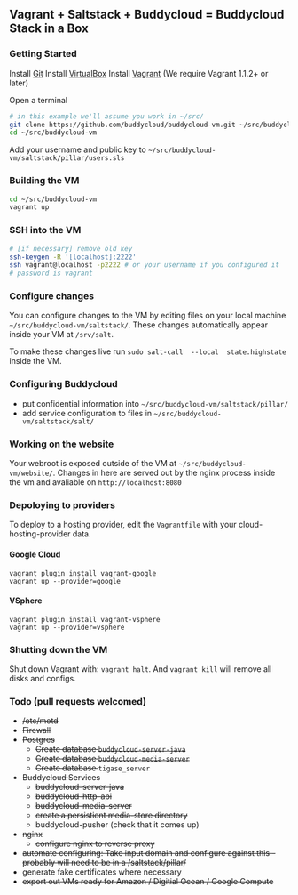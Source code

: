## Vagrant + Saltstack + Buddycloud = Buddycloud Stack in a Box

### Getting Started

Install [Git]([http://git-scm.com/downloads)
Install [VirtualBox](https://www.virtualbox.org/wiki/Downloads)
Install [Vagrant](http://www.vagrantup.com/) (We require Vagrant 1.1.2+ or later)

Open a terminal

```bash
# in this example we'll assume you work in ~/src/
git clone https://github.com/buddycloud/buddycloud-vm.git ~/src/buddycloud-vm 
cd ~/src/buddycloud-vm
```

Add your username and public key to `~/src/buddycloud-vm/saltstack/pillar/users.sls`

### Building the VM

```bash
cd ~/src/buddycloud-vm
vagrant up
```

### SSH into the VM

```bash
# [if necessary] remove old key
ssh-keygen -R '[localhost]:2222'
ssh vagrant@localhost -p2222 # or your username if you configured it 
# password is vagrant
```

### Configure changes

You can configure changes to the VM by editing files on your local machine `~/src/buddycloud-vm/saltstack/`. These changes automatically appear inside your VM at `/srv/salt`.

To make these changes live run `sudo salt-call  --local  state.highstate` inside the VM. 

### Configuring Buddycloud

- put confidential information into `~/src/buddycloud-vm/saltstack/pillar/`
- add service configuration to files in `~/src/buddycloud-vm/saltstack/salt/`

### Working on the website

Your webroot is exposed outside of the VM at `~/src/buddycloud-vm/website/`. Changes in here are served out by the nginx process inside the vm and avaliable on `http://localhost:8080`

### Depoloying to providers

To deploy to a hosting provider, edit the `Vagrantfile` with your cloud-hosting-provider data.

#### Google Cloud
```
vagrant plugin install vagrant-google
vagrant up --provider=google
```

#### VSphere 
```
vagrant plugin install vagrant-vsphere
vagrant up --provider=vsphere
```

### Shutting down the VM

Shut down Vagrant with: `vagrant halt`. And `vagrant kill` will remove all disks and configs.

### Todo (pull requests welcomed)

- ~~/etc/motd~~
- ~~Firewall~~
- ~~Postgres~~
    - ~~Create database `buddycloud-server-java`~~
    - ~~Create database `buddycloud-media-server`~~
    - ~~Create database `tigase_server`~~
- ~~Buddycloud Services~~
    - ~~buddycloud-server-java~~
    - ~~buddycloud-http-api~~
    - ~~buddycloud-media-server~~
    - ~~create a persistient media-store directory~~
    - buddycloud-pusher (check that it comes up)
- ~~nginx~~
    - ~~configure nginx to reverse proxy~~
- ~~automate configuring: Take input domain and configure against this - probably will need to be in a /saltstack/pillar/<something>~~
- generate fake certificates where necessary
- ~~export out VMs ready for Amazon / Digitial Ocean / Google Compute~~
